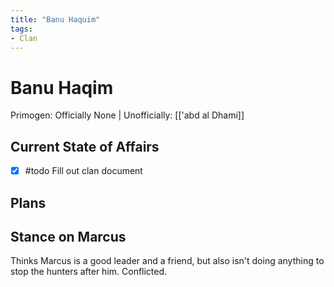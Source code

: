 ```yaml
---
title: "Banu Haquim"
tags:
- Clan
---
```


# Banu Haqim
Primogen: Officially None | Unofficially: [['abd al Dhami]]

## Current State of Affairs
- [x] #todo Fill out clan document

## Plans

## Stance on Marcus
Thinks Marcus is a good leader and a friend, but also isn't doing anything to stop the hunters after him. Conflicted.